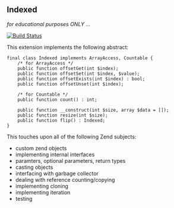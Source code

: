 Indexed
------
*for educational purposes ONLY ...*

[![Build Status](https://travis-ci.org/krakjoe/indexed.svg)](https://travis-ci.org/krakjoe/indexed)

This extension implements the following abstract:

	final class Indexed implements ArrayAccess, Countable {
		/* for ArrayAccess */
		public function offsetGet(int $index);
		public function offsetSet(int $index, $value);
		public function offsetExists(int $index) : bool;
		public function offsetUnset(int $index);

		/* for Countable */
		public function count() : int;

		public function __construct(int $size, array $data = []);
		public function resize(int $size);
		public function flip() : Indexed;
	}

This touches upon all of the following Zend subjects:

 - custom zend objects
 - implementing internal interfaces
 - paramters, optional parameters, return types
 - casting objects
 - interfacing with garbage collector
 - dealing with reference counting/copying
 - implementing cloning
 - implementing iteration
 - testing
